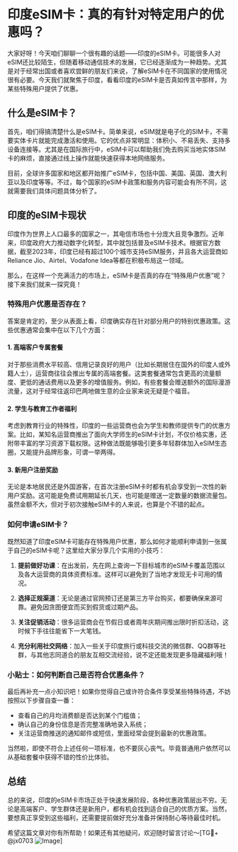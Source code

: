 # 印度eSIM卡：真的有针对特定用户的优惠吗？

大家好呀！今天咱们聊聊一个很有趣的话题——印度的eSIM卡。可能很多人对eSIM还比较陌生，但随着移动通信技术的发展，它已经逐渐成为一种趋势。尤其是对于经常出国或者喜欢尝鲜的朋友们来说，了解eSIM卡在不同国家的使用情况很有必要。今天我们就聚焦于印度，看看印度的eSIM卡是否真如传言中那样，为某些特殊用户提供了优惠。

## 什么是eSIM卡？

首先，咱们得搞清楚什么是eSIM卡。简单来说，eSIM就是电子化的SIM卡，不需要实体卡片就能完成激活和使用。它的优点非常明显：体积小、不易丢失、支持多设备连接等。尤其是在国际旅行中，eSIM卡可以帮助我们免去购买当地实体SIM卡的麻烦，直接通过线上操作就能快速获得本地网络服务。

目前，全球许多国家和地区都开始推广eSIM卡，包括中国、美国、英国、澳大利亚以及印度等等。不过，每个国家的eSIM卡政策和服务内容可能会有所不同，这就需要我们具体问题具体分析了。

## 印度的eSIM卡现状

印度作为世界上人口最多的国家之一，其电信市场也十分庞大且竞争激烈。近年来，印度政府大力推动数字化转型，其中就包括普及eSIM卡技术。根据官方数据，截至2023年，印度已经有超过100个城市支持eSIM服务，并且各大运营商如Reliance Jio、Airtel、Vodafone Idea等都在积极布局这一领域。

那么，在这样一个充满活力的市场上，eSIM卡是否真的存在“特殊用户优惠”呢？接下来我们就来一探究竟！

### 特殊用户优惠是否存在？

答案是肯定的，至少从表面上看，印度确实存在针对部分用户的特别优惠政策。这些优惠通常会集中在以下几个方面：

#### 1. 高端客户专属套餐
对于那些消费水平较高、信用记录良好的用户（比如长期居住在国外的印度人或外籍人士），运营商往往会推出专属的高端套餐。这类套餐通常包含更高的流量额度、更低的通话费用以及更多的增值服务。例如，有些套餐会赠送额外的国际漫游流量，这对于经常往返印巴两地做生意的企业家来说无疑是个福音。

#### 2. 学生与教育工作者福利
考虑到教育行业的特殊性，印度的一些运营商也会为学生和教师提供专门的优惠方案。比如，某知名运营商推出了面向大学师生的eSIM卡计划，不仅价格实惠，还附带丰富的学习资源下载权限。这种做法既能够吸引更多年轻群体加入eSIM生态圈，又能提升品牌形象，可谓一举两得。

#### 3. 新用户注册奖励
无论是本地居民还是外国游客，在首次注册eSIM卡时都有机会享受到一次性的新用户奖励。这可能是免费试用期延长几天，也可能是赠送一定数量的数据流量包。虽然金额不大，但对于初次接触eSIM卡的人来说，也算是个不错的起点。

### 如何申请eSIM卡？

既然知道了印度eSIM卡可能存在特殊用户优惠，那么如何才能顺利申请到一张属于自己的eSIM卡呢？这里给大家分享几个实用的小技巧：

1. **提前做好功课**：在出发前，先在网上查询一下目标城市的eSIM卡覆盖范围以及各大运营商的具体资费标准。这样可以避免到了当地才发现无卡可用的情况。
   
2. **选择正规渠道**：无论是通过官网预订还是第三方平台购买，都要确保来源可靠。避免因贪图便宜而买到假货或过期产品。

3. **关注促销活动**：很多运营商会在节假日或者周年庆期间推出限时折扣活动，这时候下手往往能省下一大笔钱。

4. **充分利用社交网络**：加入一些关于印度旅行或科技交流的微信群、QQ群等社群，与其他志同道合的朋友互相交流经验，说不定还能发现更多隐藏福利哦！

### 小贴士：如何判断自己是否符合优惠条件？

最后再补充一点小知识吧！如果你觉得自己或许符合条件享受某些特殊待遇，不妨按照以下步骤自查一番：

- 查看自己的月均消费额是否达到某个门槛值；
- 确认自己的身份信息是否完整准确地录入系统；
- 关注运营商推送的通知邮件或短信，里面经常会提到最新的优惠政策。

当然啦，即使不符合上述任何一项标准，也不要灰心丧气。毕竟普通用户依然可以从基础套餐中获得不错的性价比体验。

## 总结

总的来说，印度的eSIM卡市场正处于快速发展阶段，各种优惠政策层出不穷。无论是高端客户、学生群体还是新用户，都有机会找到适合自己的优质方案。当然，要想真正享受到这些福利，还需要提前做好充分准备并保持耐心等待最佳时机。

希望这篇文章对你有所帮助！如果还有其他疑问，欢迎随时留言讨论～[TG💪+ @jx0703 ![Image](https://github.com/user-attachments/assets/dbca1d08-cadb-493c-b0ec-ad6f7a83f270)]